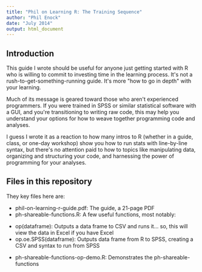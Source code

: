 ```yaml
---
title: "Phil on Learning R: The Training Sequence"
author: "Phil Enock"
date: "July 2014"
output: html_document
---
```


## Introduction
This guide I wrote should be useful for anyone just getting started with R who is willing to commit to investing time in the learning process. It's not a rush-to-get-something-running guide. It's more "how to go in depth" with your learning.

Much of its message is geared toward those who aren't experienced programmers. If you were trained in SPSS or similar statistical software with a GUI, and you're transitioning to writing raw code, this may help you understand your options for how to weave together programming code and analyses.

I guess I wrote it as a reaction to how many intros to R (whether in a guide, class, or one-day workshop) show you how to run stats with line-by-line syntax, but there's no attention paid to how to topics like manipulating data, organizing and structuring your code, and harnessing the power of programming for your analyses.

## Files in this repository
They key files here are:

  - phil-on-learning-r-guide.pdf: The guide, a 21-page PDF
  - ph-shareable-functions.R: A few useful functions, most notably:
   * op(dataframe): Outputs a data frame to CSV and runs it... so, this will view the data in Excel if you have Excel
   * op.oe.SPSS(dataframe): Outputs data frame from R to SPSS, creating a CSV and syntax to run from SPSS
  - ph-shareable-functions-op-demo.R: Demonstrates the ph-shareable-functions
